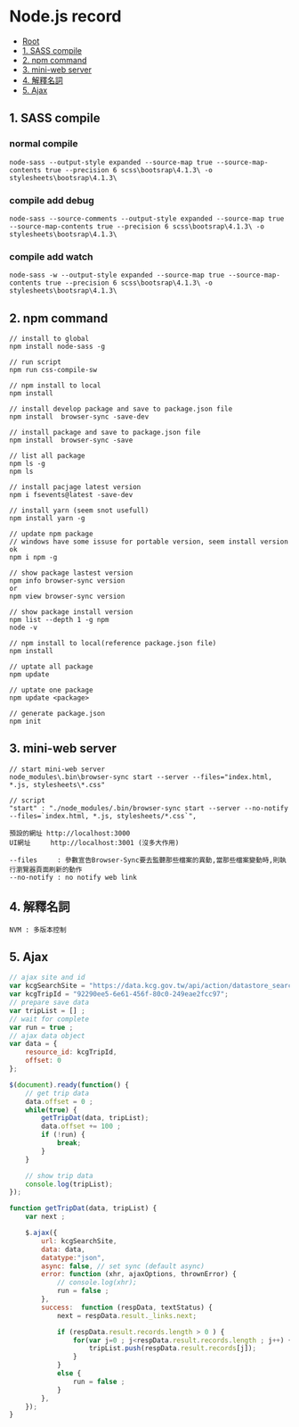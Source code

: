 ﻿# Node.js record

*   [Root](../README.md)
*   [1. SASS compile](#a1)
*   [2. npm command](#a2)
*   [3. mini-web server](#a3)
*   [4. 解釋名詞](#a4)
*   [5. Ajax](#a5)

<h2 id="a1">1. SASS compile</h2>

### normal compile

`node-sass --output-style expanded --source-map true --source-map-contents true --precision 6 scss\bootsrap\4.1.3\ -o stylesheets\bootsrap\4.1.3\`

### compile add debug
`node-sass --source-comments --output-style expanded --source-map true --source-map-contents true --precision 6 scss\bootsrap\4.1.3\ -o stylesheets\bootsrap\4.1.3\`
### compile add watch
`node-sass -w --output-style expanded --source-map true --source-map-contents true --precision 6 scss\bootsrap\4.1.3\ -o stylesheets\bootsrap\4.1.3\`

<h2 id="a2">2. npm command</h2>

```
// install to global  
npm install node-sass -g

// run script
npm run css-compile-sw

// npm install to local
npm install

// install develop package and save to package.json file
npm install  browser-sync -save-dev

// install package and save to package.json file
npm install  browser-sync -save

// list all package
npm ls -g
npm ls

// install pacjage latest version
npm i fsevents@latest -save-dev

// install yarn (seem snot usefull)
npm install yarn -g

// update npm package
// windows have some issuse for portable version, seem install version ok
npm i npm -g

// show package lastest version
npm info browser-sync version
or
npm view browser-sync version

// show package install version
npm list --depth 1 -g npm
node -v

// npm install to local(reference package.json file)
npm install

// uptate all package
npm update

// uptate one package
npm update <package>

// generate package.json
npm init

```

<h2 id="a3">3. mini-web server</h2>

```
// start mini-web server
node_modules\.bin\browser-sync start --server --files="index.html, *.js, stylesheets\*.css"

// script 
"start" : "./node_modules/.bin/browser-sync start --server --no-notify --files=`index.html, *.js, stylesheets/*.css`",

預設的網址 http://localhost:3000
UI網址     http://localhost:3001 (沒多大作用)

--files     : 參數宣告Browser-Sync要去監聽那些檔案的異動,當那些檔案變動時,則執行瀏覽器頁面刷新的動作
--no-notify : no notify web link
```

<h2 id="a4">4. 解釋名詞</h2>

```
NVM : 多版本控制
```


<h2 id="a5">5. Ajax</h2>
	
```javascript
// ajax site and id
var kcgSearchSite = "https://data.kcg.gov.tw/api/action/datastore_search";
var kcgTripId = "92290ee5-6e61-456f-80c0-249eae2fcc97";
// prepare save data
var tripList = [] ;
// wait for complete
var run = true ;
// ajax data object
var data = {
    resource_id: kcgTripId,
    offset: 0
};

$(document).ready(function() {
	// get trip data
	data.offset = 0 ;
	while(true) {
		getTripDat(data, tripList);
		data.offset += 100 ;
		if (!run) {
			break;
		}
	}

	// show trip data
	console.log(tripList);
});

function getTripDat(data, tripList) {
	var next ;

	$.ajax({
		url: kcgSearchSite,
		data: data,
		datatype:"json",
		async: false, // set sync (default async)
		error: function (xhr, ajaxOptions, thrownError) {
			// console.log(xhr);
			run = false ;
		},
		success:  function (respData, textStatus) {
			next = respData.result._links.next;

			if (respData.result.records.length > 0 ) {
				for(var j=0 ; j<respData.result.records.length ; j++) {
					tripList.push(respData.result.records[j]);
				}
			}
			else {
				run = false ;
			}
		},
	});
}

```